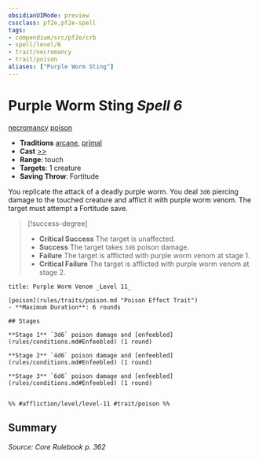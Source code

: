 ```yaml
---
obsidianUIMode: preview
cssclass: pf2e,pf2e-spell
tags:
- compendium/src/pf2e/crb
- spell/level/6
- trait/necromancy
- trait/poison
aliases: ["Purple Worm Sting"]
---
```

# Purple Worm Sting *Spell 6*   
[necromancy](necromancy.md "Necromancy School Trait")  [poison](Reference/Rules/Traits/poison.md "Poison Effect Trait")  

- **Traditions** [arcane](arcane.md "Arcane Tradition Trait"), [primal](primal.md "Primal Tradition Trait")
- **Cast** [>>](chapter-9-playing-the-game.md#Actions "Two-Action") 
- **Range**: touch
- **Targets**: 1 creature
- **Saving Throw**: Fortitude

You replicate the attack of a deadly purple worm. You deal `3d6` piercing damage to the touched creature and afflict it with purple worm venom. The target must attempt a Fortitude save.

> [!success-degree] 
> - **Critical Success** The target is unaffected.
> - **Success** The target takes `3d6` poison damage.
> - **Failure** The target is afflicted with purple worm venom at stage 1.
> - **Critical Failure** The target is afflicted with purple worm venom at stage 2.

```ad-inline-affliction
title: Purple Worm Venom _Level 11_

[poison](rules/traits/poison.md "Poison Effect Trait")  
- **Maximum Duration**: 6 rounds

## Stages

**Stage 1** `3d6` poison damage and [enfeebled](rules/conditions.md#Enfeebled) (1 round)

**Stage 2** `4d6` poison damage and [enfeebled](rules/conditions.md#Enfeebled) (1 round)

**Stage 3** `6d6` poison damage and [enfeebled](rules/conditions.md#Enfeebled) (1 round)


%% #affliction/level/level-11 #trait/poison %%
```

## Summary

*Source: Core Rulebook p. 362*